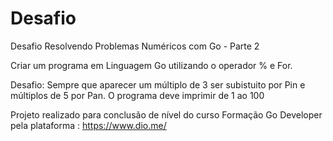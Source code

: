 # Desafio

Desafio  Resolvendo Problemas Numéricos com Go - Parte 2 

Criar um programa em Linguagem Go utilizando o operador % e For.

Desafio: Sempre que aparecer um múltiplo de 3 ser subistuito por Pin e múltiplos de 5 por Pan. O programa deve imprimir de 1 ao 100

Projeto realizado para conclusão de nível do curso Formação Go Developer pela plataforma : https://www.dio.me/
